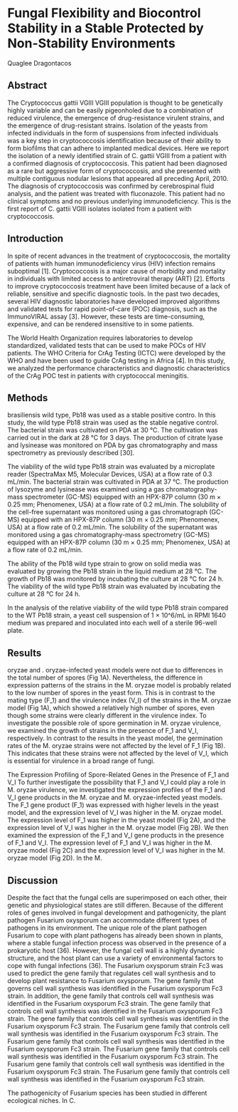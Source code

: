 # Fungal Flexibility and Biocontrol Stability in a Stable Protected by Non-Stability Environments
Quaglee Dragontacos


## Abstract
The Cryptococcus gattii VGIII VGIII population is thought to be genetically highly variable and can be easily pigeonholed due to a combination of reduced virulence, the emergence of drug-resistance virulent strains, and the emergence of drug-resistant strains. Isolation of the yeasts from infected individuals in the form of suspensions from infected individuals was a key step in cryptococcosis identification because of their ability to form biofilms that can adhere to implanted medical devices. Here we report the isolation of a newly identified strain of C. gattii VGIII from a patient with a confirmed diagnosis of cryptococcosis. This patient had been diagnosed as a rare but aggressive form of cryptococcosis, and she presented with multiple contiguous nodular lesions that appeared all preceding April, 2010. The diagnosis of cryptococcosis was confirmed by cerebrospinal fluid analysis, and the patient was treated with fluconazole. This patient had no clinical symptoms and no previous underlying immunodeficiency. This is the first report of C. gattii VGIII isolates isolated from a patient with cryptococcosis.


## Introduction
In spite of recent advances in the treatment of cryptococcosis, the mortality of patients with human immunodeficiency virus (HIV) infection remains suboptimal [1]. Cryptococcosis is a major cause of morbidity and mortality in individuals with limited access to antiretroviral therapy (ART) [2]. Efforts to improve cryptococcosis treatment have been limited because of a lack of reliable, sensitive and specific diagnostic tools. In the past two decades, several HIV diagnostic laboratories have developed improved algorithms and validated tests for rapid point-of-care (POC) diagnosis, such as the ImmunoVIRAL assay [3]. However, these tests are time-consuming, expensive, and can be rendered insensitive to in some patients.

The World Health Organization requires laboratories to develop standardized, validated tests that can be used to make POCs of HIV patients. The WHO Criteria for CrAg Testing (ICTC) were developed by the WHO and have been used to guide CrAg testing in Africa [4]. In this study, we analyzed the performance characteristics and diagnostic characteristics of the CrAg POC test in patients with cryptococcal meningitis.


## Methods
brasiliensis wild type, Pb18 was used as a stable positive contro. In this study, the wild type Pb18 strain was used as the stable negative control. The bacterial strain was cultivated on PDA at 30 °C. The cultivation was carried out in the dark at 28 °C for 3 days. The production of citrate lyase and lysinease was monitored on PDA by gas chromatography and mass spectrometry as previously described [30].

The viability of the wild type Pb18 strain was evaluated by a microplate reader (SpectraMax M5, Molecular Devices, USA) at a flow rate of 0.3 mL/min. The bacterial strain was cultivated in PDA at 37 °C. The production of lysozyme and lysinease was examined using a gas chromatography-mass spectrometer (GC-MS) equipped with an HPX-87P column (30 m × 0.25 mm; Phenomenex, USA) at a flow rate of 0.2 mL/min. The solubility of the cell-free supernatant was monitored using a gas chromatograph (GC-MS) equipped with an HPX-87P column (30 m × 0.25 mm; Phenomenex, USA) at a flow rate of 0.2 mL/min. The solubility of the supernatant was monitored using a gas chromatography-mass spectrometry (GC-MS) equipped with an HPX-87P column (30 m × 0.25 mm; Phenomenex, USA) at a flow rate of 0.2 mL/min.

The ability of the Pb18 wild type strain to grow on solid media was evaluated by growing the Pb18 strain in the liquid medium at 28 °C. The growth of Pb18 was monitored by incubating the culture at 28 °C for 24 h. The viability of the wild type Pb18 strain was evaluated by incubating the culture at 28 °C for 24 h.

In the analysis of the relative viability of the wild type Pb18 strain compared to the WT Pb18 strain, a yeast cell suspension of 1 × 10^6/mL in RPMI 1640 medium was prepared and inoculated into each well of a sterile 96-well plate.


## Results
oryzae and . oryzae-infected yeast models were not due to differences in the total number of spores (Fig 1A). Nevertheless, the difference in expression patterns of the strains in the M. oryzae model is probably related to the low number of spores in the yeast form. This is in contrast to the mating type (F_1) and the virulence index (V_I) of the strains in the M. oryzae model (Fig 1A), which showed a relatively high number of spores, even though some strains were clearly different in the virulence index. To investigate the possible role of spore germination in M. oryzae virulence, we examined the growth of strains in the presence of F_1 and V_I, respectively. In contrast to the results in the yeast model, the germination rates of the M. oryzae strains were not affected by the level of F_1 (Fig 1B). This indicates that these strains were not affected by the level of V_I, which is essential for virulence in a broad range of fungi.

The Expression Profiling of Spore-Related Genes in the Presence of F_1 and V_I
To further investigate the possibility that F_1 and V_I could play a role in M. oryzae virulence, we investigated the expression profiles of the F_1 and V_I gene products in the M. oryzae and M. oryzae-infected yeast models. The F_1 gene product (F_1) was expressed with higher levels in the yeast model, and the expression level of V_I was higher in the M. oryzae model. The expression level of F_1 was higher in the yeast model (Fig 2A), and the expression level of V_I was higher in the M. oryzae model (Fig 2B). We then examined the expression of the F_1 and V_I gene products in the presence of F_1 and V_I. The expression level of F_1 and V_I was higher in the M. oryzae model (Fig 2C) and the expression level of V_I was higher in the M. oryzae model (Fig 2D). In the M.


## Discussion
Despite the fact that the fungal cells are superimposed on each other, their genetic and physiological states are still differen. Because of the different roles of genes involved in fungal development and pathogenicity, the plant pathogen Fusarium oxysporum can accommodate different types of pathogens in its environment. The unique role of the plant pathogen Fusarium to cope with plant pathogens has already been shown in plants, where a stable fungal infection process was observed in the presence of a prokaryotic host (36). However, the fungal cell wall is a highly dynamic structure, and the host plant can use a variety of environmental factors to cope with fungal infections (36). The Fusarium oxysporum strain Fc3 was used to predict the gene family that regulates cell wall synthesis and to develop plant resistance to Fusarium oxysporum. The gene family that governs cell wall synthesis was identified in the Fusarium oxysporum Fc3 strain. In addition, the gene family that controls cell wall synthesis was identified in the Fusarium oxysporum Fc3 strain. The gene family that controls cell wall synthesis was identified in the Fusarium oxysporum Fc3 strain. The gene family that controls cell wall synthesis was identified in the Fusarium oxysporum Fc3 strain. The Fusarium gene family that controls cell wall synthesis was identified in the Fusarium oxysporum Fc3 strain. The Fusarium gene family that controls cell wall synthesis was identified in the Fusarium oxysporum Fc3 strain. The Fusarium gene family that controls cell wall synthesis was identified in the Fusarium oxysporum Fc3 strain. The Fusarium gene family that controls cell wall synthesis was identified in the Fusarium oxysporum Fc3 strain. The Fusarium gene family that controls cell wall synthesis was identified in the Fusarium oxysporum Fc3 strain.

The pathogenicity of Fusarium species has been studied in different ecological niches. In C.

